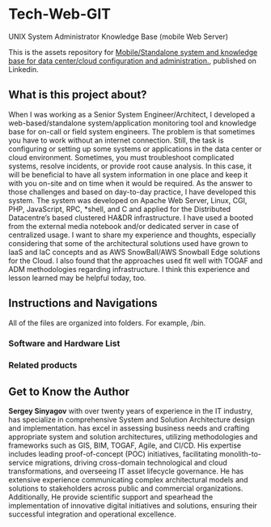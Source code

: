 # Tech-Web-GIT
 UNIX System Administrator Knowledge Base  (mobile Web Server)
 
 This is the assets repository for [Mobile/Standalone system and knowledge base for data center/cloud configuration and administration.](https://www.linkedin.com/posts/sergey-sinyagov-65190465_activity-7148742527859245056-gRBk?utm_source=share&utm_medium=member_desktop), published on Linkedin.

## What is this project about?
 When I was working as a Senior System Engineer/Architect, I developed a web-based/standalone system/application monitoring tool and knowledge base for on-call or field system engineers.
The problem is that sometimes you have to work without an internet connection. Still, the task is configuring or setting up some systems or applications in the data center or cloud environment. Sometimes, you must troubleshoot complicated systems, resolve incidents, or provide root cause analysis. In this case, it will be beneficial to have all system information in one place and keep it with you on-site and on time when it would be required.
As the answer to those challenges and based on day-to-day practice, I have developed this system. The system was developed on Apache Web Server, Linux, CGI, PHP, JavaScript, RPC, *shell, and C and applied for the Distributed Datacentre’s based clustered HA&DR infrastructure. I have used a booted from the external media notebook and/or dedicated server in case of centralized usage.
I want to share my experience and thoughts, especially considering that some of the architectural solutions used have grown to IaaS and IaC concepts and as AWS SnowBall/AWS Snowball Edge solutions for the Cloud. I also found that the approaches used fit well with TOGAF and ADM methodologies regarding infrastructure. I think this experience and lesson learned may be helpful today, too.

## Instructions and Navigations
All of the files are organized into folders. For example, /bin.
### Software and Hardware List
### Related products
## Get to Know the Author
**Sergey Sinyagov** 
with over twenty years of experience in the IT industry, has  specialize in comprehensive System and Solution Architecture design and implementation. has excel in assessing business needs and crafting appropriate system and solution architectures, utilizing methodologies and frameworks such as GIS, BIM, TOGAF, Agile, and CI/CD. His expertise includes leading proof-of-concept (POC) initiatives, facilitating monolith-to-service migrations, driving cross-domain technological and cloud transformations, and overseeing IT asset lifecycle governance.
He has extensive experience communicating complex architectural models and solutions to stakeholders across public and commercial organizations. Additionally, He provide scientific support and spearhead the implementation of innovative digital initiatives and solutions, ensuring their successful integration and operational excellence.